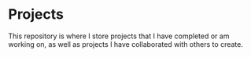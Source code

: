 # Projects
This repository is where I store projects that I have completed or am working on, as well as projects I have collaborated with others to create.

